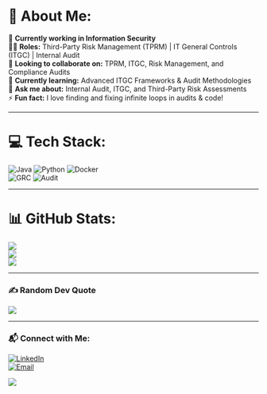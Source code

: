 # 💫 About Me:
🔭 **Currently working in Information Security**  
👨‍💻 **Roles:** Third-Party Risk Management (TPRM) | IT General Controls (ITGC) | Internal Audit  
👯 **Looking to collaborate on:** TPRM, ITGC, Risk Management, and Compliance Audits  
🌱 **Currently learning:** Advanced ITGC Frameworks & Audit Methodologies  
💬 **Ask me about:** Internal Audit, ITGC, and Third-Party Risk Assessments  
⚡ **Fun fact:** I love finding and fixing infinite loops in audits & code!  

---

# 💻 Tech Stack:
![Java](https://img.shields.io/badge/Java-%23ED8B00.svg?style=for-the-badge&logo=java&logoColor=white) 
![Python](https://img.shields.io/badge/Python-3776AB?style=for-the-badge&logo=python&logoColor=white) 
![Docker](https://img.shields.io/badge/Docker-%230db7ed.svg?style=for-the-badge&logo=docker&logoColor=white)  
![GRC](https://img.shields.io/badge/GRC-Compliance-green?style=for-the-badge) 
![Audit](https://img.shields.io/badge/Audit-Risk-red?style=for-the-badge)  

---

# 📊 GitHub Stats:
![](https://github-readme-stats.vercel.app/api?username=vamsi8500&theme=dark&hide_border=false&include_all_commits=false&count_private=false)  
![](https://github-readme-streak-stats.herokuapp.com/?user=vamsi8500&theme=dark&hide_border=false)  
![](https://github-readme-stats.vercel.app/api/top-langs/?username=vamsi8500&theme=dark&hide_border=false&include_all_commits=false&count_private=false&layout=compact)  

---

### ✍️ Random Dev Quote
![](https://quotes-github-readme.vercel.app/api?type=horizontal&theme=radical)  

---

### 📬 Connect with Me:
[![LinkedIn](https://img.shields.io/badge/LinkedIn-Profile-blue?style=for-the-badge&logo=linkedin)](https://www.linkedin.com/in/your-profile)  
[![Email](https://img.shields.io/badge/Email-Contact-red?style=for-the-badge&logo=gmail)](mailto:saikrishnavamsi@virtusa.com)  

[![](https://visitcount.itsvg.in/api?id=vamsi8500&icon=0&color=0)](https://visitcount.itsvg.in)  

<!-- Proudly created with GPRM ( https://gprm.itsvg.in ) -->
